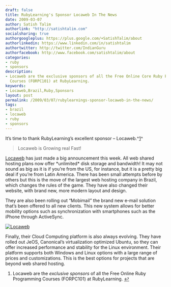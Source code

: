 ```yaml
---
draft: false
title: RubyLearning's Sponsor Locaweb In The News
date: 2009-03-07
author: Satish Talim
authorlink: "http://satishtalim.com"
socialsharing: true
authorgoogleplus: https://plus.google.com/+SatishTalim/about
authorlinkedin: https://www.linkedin.com/in/satishtalim
authortwitter: http://twitter.com/IndianGuru
authorfacebook: http://www.facebook.com/satishtalim/about
categories:
- ruby
- sponsors
description:
- Locaweb are the exclusive sponsors of all the Free Online Core Ruby Programming
  Courses (FORPC101) at RubyLearning.
keywords:
- Locaweb,Brazil,Ruby,Sponsors
layout: post
permalink: /2009/03/07/rubylearnings-sponsor-locaweb-in-the-news/
tags:
- brazil
- locaweb
- ruby
- sponsors
---
```

It’s time to thank RubyLearning’s excellent sponsor –
Locaweb.^[1](#fn-1536-1)^

> Locaweb is Growing real Fast!

[Locaweb](http://www.locaweb.com.br/) has just made a big announcement
this week. All web shared hosting plans now offer \*unlimited\* disk
storage and bandwidth! It may not sound as big as it is if you’re from
the US, for instance, but it is a pretty big deal if you’re from Latin
America. There has been small attempts before by others but this is the
move of the largest web hosting company in Brazil, which changes the
rules of the game. They have also changed their website, with brand new,
more modern layout and design.

They are also been rolling out “Mobimail” the brand new e-mail solution
that’s been offered to all new clients. This new system allows for
better mobility options such as synchronization with smartphones such as
the iPhone through ActiveSync.

[![Locaweb](http://rubylearning.com/images/locaweb.jpg)](http://www.locaweb.com.br/)

Finally, their Cloud Computing platform is also always evolving. They
have rolled out JeOS, Canonical’s virtualization optimized Ubuntu, so
they can offer increased performance and stability for the Linux
environment. Their platform supports both Windows and Linux options with
a large range of prices and customizations. This is the best options for
projects that are beyond web shared hosting.

1.  Locaweb are the *exclusive sponsors* of all the Free Online Ruby
    Programming Courses (FORPC101) at RubyLearning. [↩](#fnref-1536-1)

